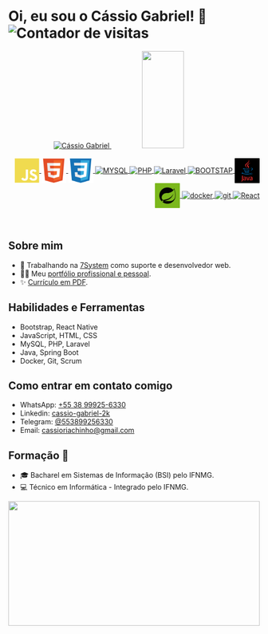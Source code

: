 # Oi, eu sou o Cássio Gabriel! 👋        ![Contador de visitas](https://profile-counter.glitch.me/Ninguem2k/count.svg)

 <a align="right" href="https://github.com/Ninguem2k">
 
 <div align="center">  
  <img width="49%" height="195px" src="https://github-readme-stats.vercel.app/api?username=Ninguem2k&show_icons=true&count_private=true&hide_border=true&theme=dracula" alt="Cássio Gabriel" /> 
  <img width="41%" height="195px" src="https://github-readme-stats.vercel.app/api/top-langs/?username=Ninguem2k&layout=compact&hide_border=true&theme=dracula" />
</div>


 
<div style="display: inline_block"><br>
  <img align="center" alt="Js" height="50" width="50" src="https://raw.githubusercontent.com/devicons/devicon/master/icons/javascript/javascript-plain.svg">
  <img align="center" alt="HTML" height="50" width="50" src="https://raw.githubusercontent.com/devicons/devicon/master/icons/html5/html5-original.svg">
  <img align="center" alt="CSS" height="50" width="50" src="https://raw.githubusercontent.com/devicons/devicon/master/icons/css3/css3-original.svg">
  <img align="center" alt="MYSQL" height="30" width="50"  src="https://cdn.jsdelivr.net/gh/devicons/devicon/icons/mysql/mysql-original.svg" />
  <img align="center" alt="PHP" height="50" width="50" src="https://cdn.jsdelivr.net/gh/devicons/devicon/icons/php/php-original.svg" />
    <img align="center" alt="Laravel" height="50" width="50" src="https://icongr.am/devicon/laravel-plain.svg?size=105&color=e8e8e8">
  <img align="center" alt="BOOTSTAP" height="50" width="50" src="https://cdn.jsdelivr.net/gh/devicons/devicon/icons/bootstrap/bootstrap-original.svg" />
    <img align="center" alt="JAVA" height="50" width="50" src="https://github.com/Ninguem2k/Portifolio/blob/main/assets/img/icons/javaicon.svg">
      <img align="center" alt="Spring Boot" height="50" width="50" src="https://github.com/Ninguem2k/Portifolio/blob/main/assets/img/icons/spring_boot-icon.svg">
  <img align="center" alt="docker" height="50" width="50" src="https://icongr.am/devicon/docker-original.svg?size=128&color=currentColor">
  <img align="center" alt="git" height="50" width="50" src="https://icongr.am/devicon/git-original.svg?size=128&color=currentColor">

  <img align="center" alt="React" height="50" width="50" src="https://icongr.am/devicon/react-original.svg?size=105&color=e8e8e8">
</div>
   </a>
   </br></br>   
<div>

## Sobre mim
- 💼 Trabalhando na [7System](https://7system.inf.br/) como suporte e desenvolvedor web.
- 👨‍💻 Meu [portfólio profissional e pessoal](https://ninguem2k.github.io/Portifolio/).
- ✨ [Currículo em PDF](https://github.com/Ninguem2k/Ninguem2k/blob/main/files/curr%C3%ADculo_C%C3%A1ssio%20Gabriel%20(1).pdf).

## Habilidades e Ferramentas
- Bootstrap, React Native
- JavaScript, HTML, CSS
- MySQL, PHP, Laravel
- Java, Spring Boot
- Docker, Git, Scrum

## Como entrar em contato comigo
- WhatsApp: [+55 38 99925-6330](https://wa.me/55038999256330)
- Linkedin: [cassio-gabriel-2k](https://www.linkedin.com/in/cassio-gabriel-2k)
- Telegram: [@553899256330](https://t.me/553899256330)
- Email: [cassioriachinho@gmail.com](mailto:cassioriachinho@gmail.com)



## Formação 🌟

- 🎓 Bacharel em Sistemas de Informação (BSI) pelo IFNMG.
- 💻 Técnico em Informática - Integrado pelo IFNMG.

<center>
   <a href="https://github.com/Ninguem2k">
      <img src="https://i.pinimg.com/originals/77/ca/a3/77caa32884d735d439ade45ba37feaf2.gif" width="100%" height="250" />
   </a>
</center>

